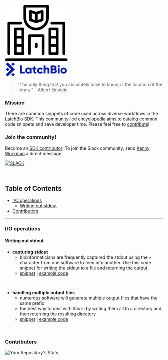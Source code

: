 <img src="img/latch_library_logo.jpg" alt="logo" width="200"/>

<br />

>"The only thing that you absolutely have to know, is the location of the library." - Albert Einstein 

### Mission

There are common snippets of code used across diverse workflows in the [LatchBio SDK](https://console.latch.bio/explore). This community-led encyclopedia aims to catalog common code snippets and save developer time. Please feel free to [contribute](CONTRIBUTING.md)!

### Join the community!
Become an [SDK contributor](https://latch.bio/sdk)! To join the Slack community, send [Kenny Workman](https://github.com/kennyworkman) a direct message.

[![SLACK](https://img.shields.io/badge/Slack-4A154B?style=for-the-badge&logo=slack&logoColor=white)](https://twitter.com/LatchBio/status/1527781165783867392)

<br />




<!-- START doctoc generated TOC please keep comment here to allow auto update -->
<!-- DON'T EDIT THIS SECTION, INSTEAD RE-RUN doctoc TO UPDATE -->
## Table of Contents

- [I/O operations](#io-operations)
  - [Writing out stdout](#writing-out-stdout)
- [Contributors](#contributors)

<!-- END doctoc generated TOC please keep comment here to allow auto update -->

---

### I/O operations

#### Writing out stdout

- **capturing stdout**
    - bioinformaticians are frequently captured the stdout using the `>` character from one software to feed into another. Use this code snippet for writing the stdout to a file and returning the output.
    - [snippet](snippets/capturing_stdout.py) | [example code](https://github.com/JLSteenwyk/latch_wf_codon_optimization/blob/main/wf/__init__.py)

<br />

- **handling multiple output files**
    - numerous software will generate multiple output files that have the same prefix
    - the best way to deal with this is by writing them all to a directory and then returning the resulting directory
    - [snippet](snippets/returning_a_directory_of_results.txt) | [example code](https://github.com/JLSteenwyk/latch_wf_infer_phylogeny)

<br />

### Contributors
![Your Repository's Stats](https://contrib.rocks/image?repo=jlsteenwyk/latch_library)